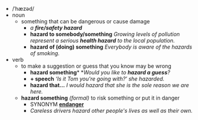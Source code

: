 - /ˈhæzəd/
- noun
	- something that can be dangerous or cause damage
		- *a ***fire/safety hazard****
		- **hazard to somebody/something** *Growing levels of pollution represent a serious ***health hazard*** to the local population.*
		- **hazard of (doing) something** *Everybody is aware of the hazards of smoking.*
- verb
	- to make a suggestion or guess that you know may be wrong
		- **hazard something*** **Would you like to ***hazard a guess***?*
		- **+ speech** *‘Is it Tom you're going with?’ she hazarded.*
		- **hazard that…** *I would hazard that she is the sole reason we are here.*
	- **hazard something** *(formal)* to risk something or put it in danger
		- SYNONYM [**endanger**](https://www.oxfordlearnersdictionaries.com/definition/english/endanger)
		- *Careless drivers hazard other people's lives as well as their own.*